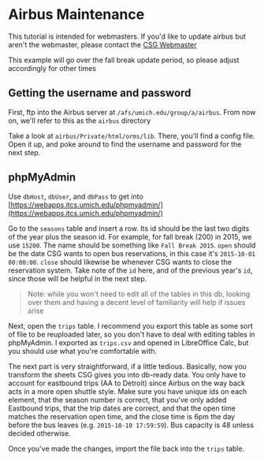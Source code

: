 # Airbus Maintenance

This tutorial is intended for webmasters. If you'd like to update airbus but aren't the webmaster, please contact the [CSG Webmaster](mailto:csg.webmaster@umich.edu)

This example will go over the fall break update period, so please adjust accordingly for other times

## Getting the username and password

First, ftp into the Airbus server at `/afs/umich.edu/group/a/airbus`. From now on, we'll refer to this as the `airbus` directory

Take a look at `airbus/Private/html/orms/lib`. There, you'll find a config file. Open it up, and poke around to find the username and password for the next step.

## phpMyAdmin

Use `dbHost`, `dbUser`, and `dbPass` to get into [https://webapps.itcs.umich.edu/phpmyadmin/](https://webapps.itcs.umich.edu/phpmyadmin/)

Go to the `seasons` table and insert a row. Its id should be the last two digits of the year plus the season id. For example, for fall break (200) in 2015, we use `15200`. The name should be something like `Fall Break 2015`. `open` should be the date CSG wants to open bus reservations, in this case it's `2015-10-01 00:00:00`. `close` should likewise be whenever CSG wants to close the reservation system. Take note of the `id` here, and of the previous year's `id`, since those will be helpful in the next step.

> Note: while you won't need to edit all of the tables in this db, looking over them and having a decent level of familiarity will help if issues arise

Next, open the `trips` table. I recommend you export this table as some sort of file to be reuploaded later, so you don't have to deal with editing tables in phpMyAdmin. I exported as `trips.csv` and opened in LibreOffice Calc, but you should use what you're comfortable with.

The next part is very straightforward, if a little tedious. Basically, now you transform the sheets CSG gives you into db-ready data. You only have to account for eastbound trips (AA to Detroit) since Airbus on the way back acts in a more open shuttle style. Make sure you have unique ids on each element, that the season number is correct, that you've only added Eastbound trips, that the trip dates are correct, and that the open time matches the reservation open time, and the close time is 6pm the day before the bus leaves (e.g. `2015-10-10 17:59:59`). Bus capacity is 48 unless decided otherwise.

Once you've made the changes, import the file back into the `trips` table.

